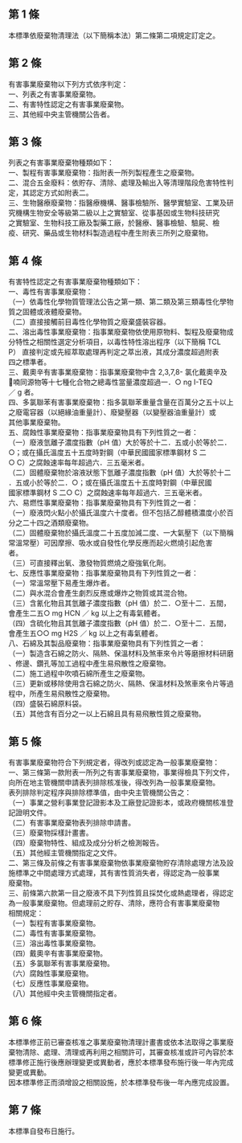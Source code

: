 第 1 條
-------
本標準依廢棄物清理法（以下簡稱本法）第二條第二項規定訂定之。

第 2 條
-------
有害事業廢棄物以下列方式依序判定：  
一、列表之有害事業廢棄物。   
二、有害特性認定之有害事業廢棄物。   
三、其他經中央主管機關公告者。

第 3 條
-------
列表之有害事業廢棄物種類如下：  
一、製程有害事業廢棄物：指附表一所列製程產生之廢棄物。   
二、混合五金廢料：依貯存、清除、處理及輸出入等清理階段危害特性判  
    定，其認定方式如附表二。  
三、生物醫療廢棄物：指醫療機構、醫事檢驗所、醫學實驗室、工業及研  
    究機構生物安全等級第二級以上之實驗室、從事基因或生物科技研究  
    之實驗室、生物科技工廠及製藥工廠，於醫療、醫事檢驗、驗屍、檢  
    疫、研究、藥品或生物材料製造過程中產生附表三所列之廢棄物。

第 4 條
-------
有害特性認定之有害事業廢棄物種類如下：  
一、毒性有害事業廢棄物：   
（一）依毒性化學物質管理法公告之第一類、第二類及第三類毒性化學物  
      質之固體或液體廢棄物。  
（二）直接接觸前目毒性化學物質之廢棄盛裝容器。   
二、溶出毒性事業廢棄物：指事業廢棄物依使用原物料、製程及廢棄物成  
    分特性之相關性選定分析項目，以毒性特性溶出程序（以下簡稱 TCL  
    P） 直接判定或先經萃取處理再判定之萃出液，其成分濃度超過附表  
    四之標準者。  
三、戴奧辛有害事業廢棄物：指事業廢棄物中含 2,3,7,8- 氯化戴奧辛及  
    喃同源物等十七種化合物之總毒性當量濃度超過一．○ ng I-TEQ  
    ／ g  者。  
四、多氯聯苯有害事業廢棄物：指多氯聯苯重量含量在百萬分之五十以上  
    之廢電容器（以絕緣油重量計）、廢變壓器（以變壓器油重量計）或  
    其他事業廢棄物。  
五、腐蝕性事業廢棄物：指事業廢棄物具有下列性質之一者：   
（一）廢液氫離子濃度指數（pH  值）大於等於十二．五或小於等於二．  
      ○；或在攝氏溫度五十五度時對鋼（中華民國國家標準鋼材 S  二  
      ○ C）之腐蝕速率每年超過六．三五毫米者。  
（二）固體廢棄物於溶液狀態下氫離子濃度指數（pH  值）大於等於十二  
      ．五或小於等於二．○；或在攝氏溫度五十五度時對鋼（中華民國  
      國家標準鋼材 S  二○ C）之腐蝕速率每年超過六．三五毫米者。  
六、易燃性事業廢棄物：指事業廢棄物具有下列性質之一者：   
（一）廢液閃火點小於攝氏溫度六十度者。但不包括乙醇體積濃度小於百  
      分之二十四之酒類廢棄物。  
（二）固體廢棄物於攝氏溫度二十五度加減二度、一大氣壓下（以下簡稱  
      常溫常壓）可因摩擦、吸水或自發性化學反應而起火燃燒引起危害  
      者。  
（三）可直接釋出氧、激發物質燃燒之廢強氧化劑。   
七、反應性事業廢棄物：指事業廢棄物具有下列性質之一者：   
（一）常溫常壓下易產生爆炸者。   
（二）與水混合會產生劇烈反應或爆炸之物質或其混合物。   
（三）含氰化物且其氫離子濃度指數（pH  值）於二．○至十二．五間，  
      會產生二五○ mg HCN ／ kg 以上之有毒氣體者。  
（四）含硫化物且其氫離子濃度指數（pH  值）於二．○至十二．五間，  
      會產生五○○ mg H2S ／ kg 以上之有毒氣體者。  
八、石綿及其製品廢棄物：指事業廢棄物具有下列性質之一者：   
（一）製造含石綿之防火、隔熱、保溫材料及煞車來令片等磨擦材料研磨  
      、修邊、鑽孔等加工過程中產生易飛散性之廢棄物。  
（二）施工過程中吹噴石綿所產生之廢棄物。   
（三）更新或移除使用含石綿之防火、隔熱、保溫材料及煞車來令片等過  
      程中，所產生易飛散性之廢棄物。  
（四）盛裝石綿原料袋。   
（五）其他含有百分之一以上石綿且具有易飛散性質之廢棄物。

第 5 條
-------
有害事業廢棄物符合下列規定者，得改列或認定為一般事業廢棄物：  
一、第三條第一款附表一所列之有害事業廢棄物，事業得檢具下列文件，  
    向所在地主管機關申請表列排除核准後，得改列為一般事業廢棄物。  
    表列排除判定程序與排除標準值，由中央主管機關公告之：  
（一）事業之營利事業登記證影本及工廠登記證影本，或政府機關核准登  
      記證明文件。  
（二）有害事業廢棄物表列排除申請書。   
（三）廢棄物採樣計畫書。   
（四）廢棄物特性、組成及成分分析之檢測報告。   
（五）其他經主管機關指定之文件。   
二、第三條及前條之有害事業廢棄物依事業廢棄物貯存清除處理方法及設  
    施標準之中間處理方式處理，其有害性質消失者，得認定為一般事業  
    廢棄物。  
三、前條第六款第一目之廢液不具下列性質且採焚化或熱處理者，得認定  
    為一般事業廢棄物。但處理前之貯存、清除，應符合有害事業廢棄物  
    相關規定：  
（一）製程有害事業廢棄物。   
（二）毒性有害事業廢棄物。   
（三）溶出毒性事業廢棄物。   
（四）戴奧辛有害事業廢棄物。  
（五）多氯聯苯有害事業廢棄物。   
（六）腐蝕性事業廢棄物。   
（七）反應性事業廢棄物。   
（八）其他經中央主管機關指定者。

第 6 條
-------
本標準修正前已審查核准之事業廢棄物清理計畫書或依本法取得之事業廢  
棄物清除、處理、清理或再利用之相關許可，其審查核准或許可內容於本  
標準修正施行後應辦理變更或異動者，應於本標準發布施行後一年內完成  
變更或異動。  
因本標準修正而須增設之相關設施，於本標準發布後一年內應完成設置。

第 7 條
-------
本標準自發布日施行。

